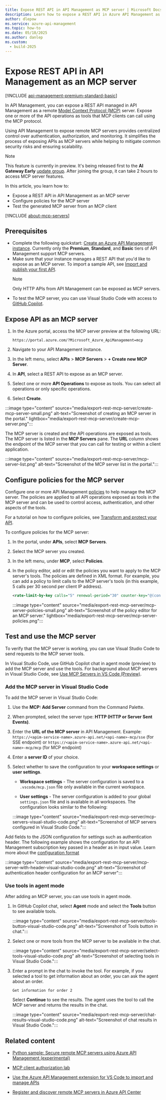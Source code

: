 ```yaml
---
title: Expose REST API in API Management as MCP server | Microsoft Docs
description: Learn how to expose a REST API in Azure API Management as an MCP server, enabling API operations as tools accessible via the Model Context Protocol (MCP).
author: dlepow
ms.service: azure-api-management
ms.topic: how-to
ms.date: 05/18/2025
ms.author: danlep
ms.custom:
  - build-2025
---
```


# Expose REST API in API Management as an MCP server

[!INCLUDE [api-management-premium-standard-basic](../../includes/api-management-availability-premium-standard-basic.md)]


In API Management, you can expose a REST API managed in API Management as a remote [Model Context Protocol (MCP)](https://www.anthropic.com/news/model-context-protocol) server. Expose one or more of the API operations as tools that MCP clients can call using the MCP protocol. 

Using API Management to expose remote MCP servers provides centralized control over authentication, authorization, and monitoring. It simplifies the process of exposing APIs as MCP servers while helping to mitigate common security risks and ensuring scalability.

> [!NOTE]
> This feature is currently in preview. It's being released first to the **AI Gateway Early** [update group](configure-service-update-settings.md). After joining the group, it can take 2 hours to access MCP server features.

In this article, you learn how to:

* Expose a REST API in API Management as an MCP server
* Configure policies for the MCP server
* Test the generated MCP server from an MCP client

[!INCLUDE [about-mcp-servers](../api-center/includes/about-mcp-servers.md)]

## Prerequisites

+ Complete the following quickstart: [Create an Azure API Management instance](get-started-create-service-instance.md). Currently only the **Premium**, **Standard**, and **Basic** tiers of API Management support MCP servers.
+ Make sure that your instance manages a REST API that you'd like to expose as an MCP server. To import a sample API, see [Import and publish your first API](import-and-publish.md).
    > [!NOTE]
    > Only HTTP APIs from API Management can be exposed as MCP servers.
+ To test the MCP server, you can use Visual Studio Code with access to [GitHub Copilot](https://code.visualstudio.com/docs/copilot/setup).


## Expose API as an MCP server


1. In the Azure portal, access the MCP server preview at the following URL:

    ```
    https://portal.azure.com/?Microsoft_Azure_ApiManagement=mcp
    ```
1. Navigate to your API Management instance.
1. In the left menu, select **APIs** > **MCP Servers** > **+ Create new MCP Server**.
1. In **API**, select a REST API to expose as an MCP server. 
1. Select one or more **API Operations** to expose as tools. You can select all operations or only specific operations.
1. Select **Create**.

:::image type="content" source="media/export-rest-mcp-server/create-mcp-server-small.png" alt-text="Screenshot of creating an MCP server in the portal." lightbox="media/export-rest-mcp-server/create-mcp-server.png":::

The MCP server is created and the API operations are exposed as tools. The MCP server is listed in the **MCP Servers** pane. The **URL** column shows the endpoint of the MCP server that you can call for testing or within a client application.


:::image type="content" source="media/export-rest-mcp-server/mcp-server-list.png" alt-text="Screenshot of the MCP server list in the portal.":::

## Configure policies for the MCP server

Configure one or more API Management [policies](api-management-howto-policies.md) to help manage the MCP server. The policies are applied to all API operations exposed as tools in the MCP server and can be used to control access, authentication, and other aspects of the tools.

For a tutorial on how to configure policies, see [Transform and protect your API](transform-api.md).

To configure policies for the MCP server:

1. In the portal, under **APIs**, select **MCP Servers**.
1. Select the MCP server you created.
1. In the left menu, under **MCP**, select **Policies**.
1. In the policy editor, add or edit the policies you want to apply to the MCP server's tools. The policies are defined in XML format. For example, you can add a policy to limit calls to the MCP server's tools (in this example, 5 calls per 30 second per client IP address).

    ```xml
	<rate-limit-by-key calls="5" renewal-period="30" counter-key="@(context.Request.IpAddress)" remaining-calls-variable-name="remainingCallsPerIP" />
    ```

    :::image type="content" source="media/export-rest-mcp-server/mcp-server-policies-small.png" alt-text="Screenshot of the policy editor for an MCP server." lightbox="media/export-rest-mcp-server/mcp-server-policies.png":::

## Test and use the MCP server

To verify that the MCP server is working, you can use Visual Studio Code to send requests to the MCP server tools.

In Visual Studio Code, use GitHub Copilot chat in agent mode (preview) to add the MCP server and use the tools. For background about MCP servers in Visual Studio Code, see [Use MCP Servers in VS Code (Preview)](https://code.visualstudio.com/docs/copilot/chat/mcp-servers).

### Add the MCP server in Visual Studio Code

To add the MCP server in Visual Studio Code:

1. Use the **MCP: Add Server** command from the Command Palette. 

1. When prompted, select the server type: **HTTP (HTTP or Server Sent Events)**.
1. Enter the **URL of the MCP server** in API Management. Example: `https://<apim-service-name>.azure-api.net/<api-name>-mcp/sse` (for SSE endpoint) or `https://<apim-service-name>.azure-api.net/<api-name>-mcp/mcp` (for MCP endpoint)
1. Enter a **server ID** of your choice.
1. Select whether to save the configuration to your **workspace settings** or **user settings**. 
    * **Workspace settings** - The server configuration is saved to a `.vscode/mcp.json` file only available in the current workspace.

    * **User settings** - The server configuration is added to your global `settings.json` file and is available in all workspaces. The configuration looks similar to the following:

    :::image type="content" source="media/export-rest-mcp-server/mcp-servers-visual-studio-code.png" alt-text="Screenshot of MCP servers configured in Visual Studio Code.":::
        
Add fields to the JSON configuration for settings such as authentication header. The following example shows the configuration for an API Management subscription key passed in a header as in input value. Learn more about the [configuration format](https://code.visualstudio.com/docs/copilot/chat/mcp-servers#_configuration-format)   

:::image type="content" source="media/export-rest-mcp-server/mcp-server-with-header-visual-studio-code.png" alt-text="Screenshot of authentication header configuration for an MCP server":::

### Use tools in agent mode

After adding an MCP server, you can use tools in agent mode.

1. In GitHub Copilot chat, select **Agent** mode and select the **Tools** button to see available tools.

    :::image type="content" source="media/export-rest-mcp-server/tools-button-visual-studio-code.png" alt-text="Screenshot of Tools button in chat.":::

1. Select one or more tools from the MCP server to be available in the chat.

    :::image type="content" source="media/export-rest-mcp-server/select-tools-visual-studio-code.png" alt-text="Screenshot of selecting tools in Visual Studio Code.":::

1. Enter a prompt in the chat to invoke the tool. For example, if you selected a tool to get information about an order, you can ask the agent about an order. 

    ```copilot-prompt
    Get information for order 2
    ```

    Select **Continue** to see the results. The agent uses the tool to call the MCP server and returns the results in the chat.
    
    :::image type="content" source="media/export-rest-mcp-server/chat-results-visual-studio-code.png" alt-text="Screenshot of chat results in Visual Studio Code.":::

## Related content

* [Python sample: Secure remote MCP servers using Azure API Management (experimental)](https://github.com/Azure-Samples/remote-mcp-apim-functions-python)

* [MCP client authorization lab](https://github.com/Azure-Samples/AI-Gateway/tree/main/labs/mcp-client-authorization)

* [Use the Azure API Management extension for VS Code to import and manage APIs](visual-studio-code-tutorial.md)

* [Register and discover remote MCP servers in Azure API Center](../api-center/register-discover-mcp-server.md)

